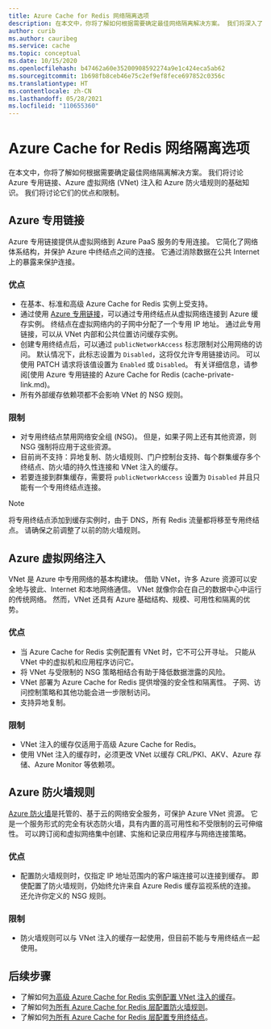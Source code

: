 ```yaml
---
title: Azure Cache for Redis 网络隔离选项
description: 在本文中，你将了解如何根据需要确定最佳网络隔离解决方案。 我们将深入了解 Azure 专用链接、Azure 虚拟网络 (VNet) 注入和 Azure 防火墙规则及其优点和局限性。
author: curib
ms.author: cauribeg
ms.service: cache
ms.topic: conceptual
ms.date: 10/15/2020
ms.openlocfilehash: b47462a60e35200908592274a9e1c424eca5ab62
ms.sourcegitcommit: 1b698fb8ceb46e75c2ef9ef8fece697852c0356c
ms.translationtype: HT
ms.contentlocale: zh-CN
ms.lasthandoff: 05/28/2021
ms.locfileid: "110655360"
---
```

# <a name="azure-cache-for-redis-network-isolation-options"></a>Azure Cache for Redis 网络隔离选项

在本文中，你将了解如何根据需要确定最佳网络隔离解决方案。 我们将讨论 Azure 专用链接、Azure 虚拟网络 (VNet) 注入和 Azure 防火墙规则的基础知识。 我们将讨论它们的优点和限制。  

## <a name="azure-private-link"></a>Azure 专用链接

Azure 专用链接提供从虚拟网络到 Azure PaaS 服务的专用连接。 它简化了网络体系结构，并保护 Azure 中终结点之间的连接。 它通过消除数据在公共 Internet 上的暴露来保护连接。

### <a name="advantages"></a>优点

* 在基本、标准和高级 Azure Cache for Redis 实例上受支持。
* 通过使用 [Azure 专用链接](../private-link/private-link-overview.md)，可以通过专用终结点从虚拟网络连接到 Azure 缓存实例。 终结点在虚拟网络内的子网中分配了一个专用 IP 地址。 通过此专用链接，可以从 VNet 内部和公共位置访问缓存实例。  
* 创建专用终结点后，可以通过 `publicNetworkAccess` 标志限制对公用网络的访问。 默认情况下，此标志设置为 `Disabled`，这将仅允许专用链接访问。 可以使用 PATCH 请求将该值设置为 `Enabled` 或 `Disabled`。 有关详细信息，请参阅[使用 Azure 专用链接的 Azure Cache for Redis (cache-private-link.md)。
* 所有外部缓存依赖项都不会影响 VNet 的 NSG 规则。

### <a name="limitations"></a>限制

* 对专用终结点禁用网络安全组 (NSG)。 但是，如果子网上还有其他资源，则 NSG 强制将应用于这些资源。
* 目前尚不支持：异地复制、防火墙规则、门户控制台支持、每个群集缓存多个终结点、防火墙的持久性连接和 VNet 注入的缓存。
* 若要连接到群集缓存，需要将 `publicNetworkAccess` 设置为 `Disabled` 并且只能有一个专用终结点连接。

> [!NOTE]
> 将专用终结点添加到缓存实例时，由于 DNS，所有 Redis 流量都将移至专用终结点。
> 请确保之前调整了以前的防火墙规则。  

## <a name="azure-virtual-network-injection"></a>Azure 虚拟网络注入

VNet 是 Azure 中专用网络的基本构建块。 借助 VNet，许多 Azure 资源可以安全地与彼此、Internet 和本地网络通信。 VNet 就像你会在自己的数据中心中运行的传统网络。 然而，VNet 还具有 Azure 基础结构、规模、可用性和隔离的优势。

### <a name="advantages"></a>优点

* 当 Azure Cache for Redis 实例配置有 VNet 时，它不可公开寻址。 只能从 VNet 中的虚拟机和应用程序访问它。  
* 将 VNet 与受限制的 NSG 策略相结合有助于降低数据泄露的风险。
* VNet 部署为 Azure Cache for Redis 提供增强的安全性和隔离性。 子网、访问控制策略和其他功能会进一步限制访问。
* 支持异地复制。

### <a name="limitations"></a>限制

* VNet 注入的缓存仅适用于高级 Azure Cache for Redis。
* 使用 VNet 注入的缓存时，必须更改 VNet 以缓存 CRL/PKI、AKV、Azure 存储、Azure Monitor 等依赖项。  

## <a name="azure-firewall-rules"></a>Azure 防火墙规则

[Azure 防火墙](../firewall/overview.md)是托管的、基于云的网络安全服务，可保护 Azure VNet 资源。 它是一个服务形式的完全有状态防火墙，具有内置的高可用性和不受限制的云可伸缩性。 可以跨订阅和虚拟网络集中创建、实施和记录应用程序与网络连接策略。  

### <a name="advantages"></a>优点

* 配置防火墙规则时，仅指定 IP 地址范围内的客户端连接可以连接到缓存。 即使配置了防火墙规则，仍始终允许来自 Azure Redis 缓存监视系统的连接。 还允许你定义的 NSG 规则。  

### <a name="limitations"></a>限制

* 防火墙规则可以与 VNet 注入的缓存一起使用，但目前不能与专用终结点一起使用。

## <a name="next-steps"></a>后续步骤

* 了解如何[为高级 Azure Cache for Redis 实例配置 VNet 注入的缓存](cache-how-to-premium-vnet.md)。
* 了解如何[为所有 Azure Cache for Redis 层配置防火墙规则](cache-configure.md#firewall)。
* 了解如何[为所有 Azure Cache for Redis 层配置专用终结点](cache-private-link.md)。
